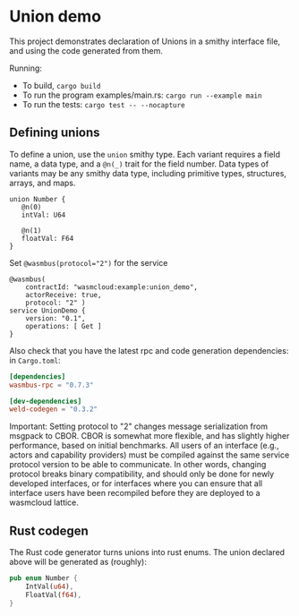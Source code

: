 
# Union demo

This project demonstrates declaration of Unions in a smithy interface file,
and using the code generated from them.

Running:
- To build, `cargo build`
- To run the program examples/main.rs: `cargo run --example main`
- To run the tests: `cargo test -- --nocapture`

## Defining unions

To define a union, use the `union` smithy type. Each variant requires a field name,
a data type, and a `@n(_)` trait for the field number. Data types of variants may be any
smithy data type, including primitive types, structures, arrays, and maps.

```smithy
union Number {
   @n(0)
   intVal: U64
   
   @n(1)
   floatVal: F64
}
```

Set `@wasmbus(protocol="2")` for the service
```smithy
@wasmbus(
    contractId: "wasmcloud:example:union_demo",
    actorReceive: true,
    protocol: "2" )
service UnionDemo {
    version: "0.1",
    operations: [ Get ]
}
```

Also check that you have the latest rpc and code generation dependencies: in `Cargo.toml`:
```toml
[dependencies]
wasmbus-rpc = "0.7.3"

[dev-dependencies]
weld-codegen = "0.3.2"

```

Important: Setting protocol to "2" changes message serialization from msgpack to CBOR. 
CBOR is somewhat more flexible, and has slightly higher performance, based on initial benchmarks.
All users of an interface (e.g., actors and capability providers)
must be compiled against the same service protocol version to be able to communicate.
In other words, changing protocol breaks binary compatibility, 
and should only be done for newly developed interfaces, 
or for interfaces where you can ensure that all interface users
have been recompiled before they are deployed to a wasmcloud lattice.

## Rust codegen

The Rust code generator turns unions into rust enums.
The union declared above will be generated as (roughly):

```rust
pub enum Number {
    IntVal(u64),
    FloatVal(f64),
}
```

